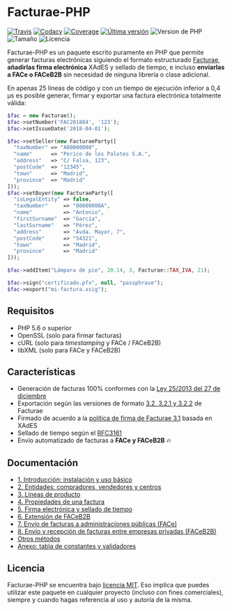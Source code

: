 # Facturae-PHP
[![Travis](https://img.shields.io/travis/josemmo/Facturae-PHP/master.svg?style=flat-square)](https://travis-ci.org/josemmo/Facturae-PHP)
[![Codacy](https://img.shields.io/codacy/grade/cc00c08d95b247ae9e6f8f8366e87a04.svg?style=flat-square)](https://www.codacy.com/app/josemmo/Facturae-PHP)
[![Coverage](https://img.shields.io/codacy/coverage/cc00c08d95b247ae9e6f8f8366e87a04.svg?style=flat-square)](https://www.codacy.com/app/josemmo/Facturae-PHP)
[![Última versión](https://img.shields.io/packagist/v/josemmo/facturae-php.svg?style=flat-square)](https://packagist.org/packages/josemmo/facturae-php)
![Version de PHP](https://img.shields.io/packagist/php-v/josemmo/facturae-php.svg?style=flat-square)
![Tamaño](https://img.shields.io/github/languages/code-size/josemmo/Facturae-PHP.svg?style=flat-square)
![Licencia](https://img.shields.io/github/license/josemmo/Facturae-PHP.svg?style=flat-square)

Facturae-PHP es un paquete escrito puramente en PHP que permite generar facturas electrónicas siguiendo el formato estructurado [Facturae](http://www.facturae.gob.es/), **añadirlas firma electrónica** XAdES y sellado de tiempo, e incluso **enviarlas a FACe o FACeB2B** sin necesidad de ninguna librería o clase adicional.

En apenas 25 líneas de código y con un tiempo de ejecución inferior a 0,4 µs es posible generar, firmar y exportar una factura electrónica totalmente válida:

```php
$fac = new Facturae();
$fac->setNumber('FAC201804', '123');
$fac->setIssueDate('2018-04-01');

$fac->setSeller(new FacturaeParty([
  "taxNumber" => "A00000000",
  "name"      => "Perico de los Palotes S.A.",
  "address"   => "C/ Falsa, 123",
  "postCode"  => "12345",
  "town"      => "Madrid",
  "province"  => "Madrid"
]));
$fac->setBuyer(new FacturaeParty([
  "isLegalEntity" => false,
  "taxNumber"     => "00000000A",
  "name"          => "Antonio",
  "firstSurname"  => "García",
  "lastSurname"   => "Pérez",
  "address"       => "Avda. Mayor, 7",
  "postCode"      => "54321",
  "town"          => "Madrid",
  "province"      => "Madrid"
]));

$fac->addItem("Lámpara de pie", 20.14, 3, Facturae::TAX_IVA, 21);

$fac->sign("certificado.pfx", null, "passphrase");
$fac->export("mi-factura.xsig");
```

## Requisitos
 - PHP 5.6 o superior
 - OpenSSL (solo para firmar facturas)
 - cURL (solo para *timestamping* y FACe / FACeB2B)
 - libXML (solo para FACe y FACeB2B)

## Características
- Generación de facturas 100% conformes con la [Ley 25/2013 del 27 de diciembre](https://www.boe.es/diario_boe/txt.php?id=BOE-A-2013-13722)
- Exportación según las versiones de formato [3.2, 3.2.1 y 3.2.2](http://www.facturae.gob.es/formato/Paginas/version-3-2.aspx) de Facturae
- Firmado de acuerdo a la [política de firma de Facturae 3.1](http://www.facturae.gob.es/formato/Paginas/politicas-firma-electronica.aspx) basada en XAdES
- Sellado de tiempo según el [RFC3161](https://www.ietf.org/rfc/rfc3161.txt)
- Envío automatizado de facturas a **FACe y FACeB2B** 🔥

## Documentación
- [1. Introducción: instalación y uso básico](doc/01-introduccion.md)
- [2. Entidades: compradores, vendedores y centros](doc/02-entidades.md)
- [3. Líneas de producto](doc/03-lineas-de-producto.md)
- [4. Propiedades de una factura](doc/04-propiedades.md)
- [5. Firma electrónica y sellado de tiempo](doc/05-firma-electronica.md)
- [6. Extensión de FACeB2B](doc/06-extension-faceb2b.md)
- [7. Envío de facturas a administraciones públicas (FACe)](doc/07-face.md)
- [8. Envío y recepción de facturas entre empresas privadas (FACeB2B)](doc/08-faceb2b.md)
- [Otros métodos](doc/otros-metodos.md)
- [Anexo: tabla de constantes y validadores](doc/anexo.md)

## Licencia
Facturae-PHP se encuentra bajo [licencia MIT](LICENSE). Eso implica que puedes utilizar este paquete en cualquier proyecto (incluso con fines comerciales), siempre y cuando hagas referencia al uso y autoría de la misma.
